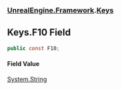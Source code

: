 ### [UnrealEngine.Framework](./UnrealEngine-Framework.md 'UnrealEngine.Framework').[Keys](./Keys.md 'UnrealEngine.Framework.Keys')
## Keys.F10 Field
  
```csharp
public const F10;
```
#### Field Value
[System.String](https://docs.microsoft.com/en-us/dotnet/api/System.String 'System.String')  

